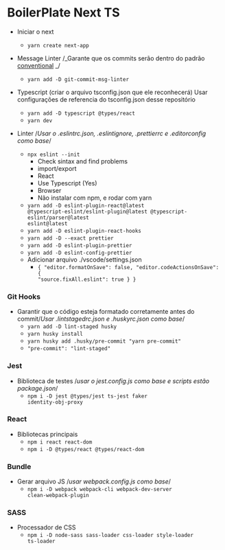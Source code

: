 # BoilerPlate Next TS

- Iniciar o next

  - <code>yarn create next-app</code>

- Message Linter /_Garante que os commits serão dentro do padrão [conventional](https://www.conventionalcommits.org/en/v1.0.0/#specification) _/

  - <code>yarn add -D git-commit-msg-linter</code>

- Typescript (criar o arquivo tsconfig.json que ele reconhecerá) Usar configurações de referencia do tsconfig.json desse repositório

  - <code>yarn add -D typescript @types/react</code>
  - <code>yarn dev</code>

- Linter /_Usar o .eslintrc.json, .eslintignore, .prettierrc e .editorconfig como base_/
  - <code>npx eslint --init</code>
    - Check sintax and find problems
    - import/export
    - React
    - Use Typescript (Yes)
    - Browser
    - Não instalar com npm, e rodar com yarn
  - <code>yarn add -D eslint-plugin-react@latest @typescript-eslint/eslint-plugin@latest @typescript-eslint/parser@latest eslint@latest</code>
  - <code>yarn add -D eslint-plugin-react-hooks</code>
  - <code>yarn add -D --exact prettier</code>
  - <code>yarn add -D eslint-plugin-prettier</code>
  - <code>yarn add -D eslint-config-prettier</code>
  - Adicionar arquivo ./vscode/settings.json
    - <code>{
            "editor.formatOnSave": false,
            "editor.codeActionsOnSave": {
              "source.fixAll.eslint": true
            }
          }
      </code>

### Git Hooks

- Garantir que o código esteja formatado corretamente antes do commit/_Usar .lintstagedrc.json e .huskyrc.json como base_/
  - <code>yarn add -D lint-staged husky</code>
  - <code>yarn husky install</code>
  - <code>yarn husky add .husky/pre-commit "yarn pre-commit"</code>
  - <code>"pre-commit": "lint-staged"</code>

### Jest

- Biblioteca de testes /_usar o jest.config.js como base e scripts estão package.json_/
  - <code>npm i -D jest @types/jest ts-jest faker identity-obj-proxy</code>

### React

- Bibliotecas principais
  - <code>npm i react react-dom</code>
  - <code>npm i -D @types/react @types/react-dom</code>

### Bundle

- Gerar arquivo JS /_usar webpack.config.js como base_/
  - <code>npm i -D webpack webpack-cli webpack-dev-server clean-webpack-plugin</code>

### SASS

- Processador de CSS
  - <code>npm i -D node-sass sass-loader css-loader style-loader ts-loader</code>

